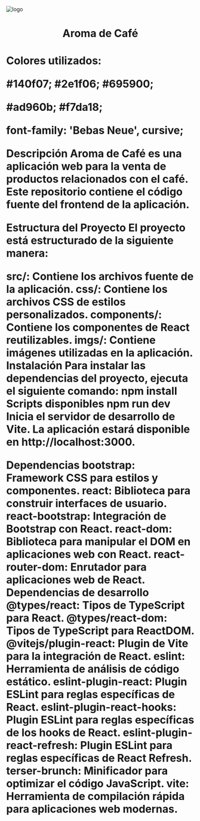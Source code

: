 ![logo](https://github.com/diegocabre/Aroma-de-Cafe/assets/7809145/245d46a7-8608-4dc6-9060-2ca069366082)<h1 align = 'center'>Aroma de Café<h1>

Colores utilizados:

#140f07;
#2e1f06;
#695900;

#ad960b;
#f7da18;

font-family: 'Bebas Neue', cursive;

Descripción
Aroma de Café es una aplicación web para la venta de productos relacionados con el café. Este repositorio contiene el código fuente del frontend de la aplicación.

Estructura del Proyecto
El proyecto está estructurado de la siguiente manera:

src/: Contiene los archivos fuente de la aplicación.
css/: Contiene los archivos CSS de estilos personalizados.
components/: Contiene los componentes de React reutilizables.
imgs/: Contiene imágenes utilizadas en la aplicación.
Instalación
Para instalar las dependencias del proyecto, ejecuta el siguiente comando:
npm install
Scripts disponibles
npm run dev
Inicia el servidor de desarrollo de Vite. La aplicación estará disponible en http://localhost:3000.

Dependencias
bootstrap: Framework CSS para estilos y componentes.
react: Biblioteca para construir interfaces de usuario.
react-bootstrap: Integración de Bootstrap con React.
react-dom: Biblioteca para manipular el DOM en aplicaciones web con React.
react-router-dom: Enrutador para aplicaciones web de React.
Dependencias de desarrollo
@types/react: Tipos de TypeScript para React.
@types/react-dom: Tipos de TypeScript para ReactDOM.
@vitejs/plugin-react: Plugin de Vite para la integración de React.
eslint: Herramienta de análisis de código estático.
eslint-plugin-react: Plugin ESLint para reglas específicas de React.
eslint-plugin-react-hooks: Plugin ESLint para reglas específicas de los hooks de React.
eslint-plugin-react-refresh: Plugin ESLint para reglas específicas de React Refresh.
terser-brunch: Minificador para optimizar el código JavaScript.
vite: Herramienta de compilación rápida para aplicaciones web modernas.

